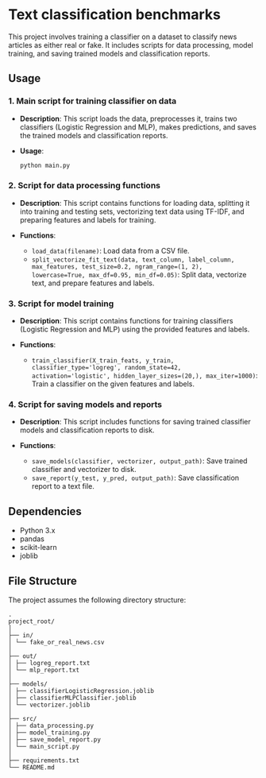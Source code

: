 # Text classification benchmarks

This project involves training a classifier on a dataset to classify news articles as either real or fake. It includes scripts for data processing, model training, and saving trained models and classification reports.

## Usage

### 1. Main script for training classifier on data

- **Description**: This script loads the data, preprocesses it, trains two classifiers (Logistic Regression and MLP), makes predictions, and saves the trained models and classification reports.

- **Usage**:
  ```python
  python main.py
  ```

### 2. Script for data processing functions

- **Description**: This script contains functions for loading data, splitting it into training and testing sets, vectorizing text data using TF-IDF, and preparing features and labels for training.

- **Functions**:
  - `load_data(filename)`: Load data from a CSV file.
  - `split_vectorize_fit_text(data, text_column, label_column, max_features, test_size=0.2, ngram_range=(1, 2), lowercase=True, max_df=0.95, min_df=0.05)`: Split data, vectorize text, and prepare features and labels.

### 3. Script for model training

- **Description**: This script contains functions for training classifiers (Logistic Regression and MLP) using the provided features and labels.

- **Functions**:
  - `train_classifier(X_train_feats, y_train, classifier_type='logreg', random_state=42, activation='logistic', hidden_layer_sizes=(20,), max_iter=1000)`: Train a classifier on the given features and labels.

### 4. Script for saving models and reports

- **Description**: This script includes functions for saving trained classifier models and classification reports to disk.

- **Functions**:
  - `save_models(classifier, vectorizer, output_path)`: Save trained classifier and vectorizer to disk.
  - `save_report(y_test, y_pred, output_path)`: Save classification report to a text file.

## Dependencies

- Python 3.x
- pandas
- scikit-learn
- joblib

## File Structure

The project assumes the following directory structure:

```
.
project_root/
│
├── in/
│ └── fake_or_real_news.csv
│
├── out/
│ ├── logreg_report.txt
│ └── mlp_report.txt
│
├── models/
│ ├── classifierLogisticRegression.joblib
│ ├── classifierMLPClassifier.joblib
│ └── vectorizer.joblib
│
├── src/
│ ├── data_processing.py
│ ├── model_training.py
│ ├── save_model_report.py
│ └── main_script.py
│
├── requirements.txt
└── README.md
```
